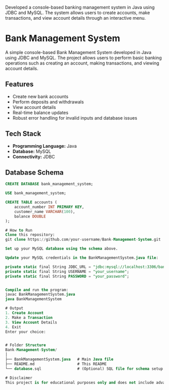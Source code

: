 
Developed a console-based banking management system in Java using JDBC and MySQL. The system allows users to create accounts, make transactions, and view account details through an interactive menu. 

# Bank Management System

A simple console-based Bank Management System developed in Java using JDBC and MySQL. The project allows users to perform basic banking operations such as creating an account, making transactions, and viewing account details.

##  Features

- Create new bank accounts
- Perform deposits and withdrawals
- View account details
- Real-time balance updates
- Robust error handling for invalid inputs and database issues

##  Tech Stack

- **Programming Language:** Java
- **Database:** MySQL
- **Connectivity:** JDBC

##  Database Schema

```sql
CREATE DATABASE bank_management_system;

USE bank_management_system;

CREATE TABLE accounts (
    account_number INT PRIMARY KEY,
    customer_name VARCHAR(100),
    balance DOUBLE
);

# How to Run
Clone this repository:
git clone https://github.com/your-username/Bank-Management-System.git

Set up your MySQL database using the schema above.

Update your MySQL credentials in the BankManagementSystem.java file:

private static final String JDBC_URL = "jdbc:mysql://localhost:3306/bank_management_system";
private static final String USERNAME = "your_username";
private static final String PASSWORD = "your_password";


Compile and run the program:
javac BankManagementSystem.java
java BankManagementSystem

# Output
1. Create Account
2. Make a Transaction
3. View Account Details
4. Exit
Enter your choice:


# Folder Structure
Bank-Management-System/
│
├── BankManagementSystem.java   # Main Java file
├── README.md                   # This README
└── database.sql                # (Optional) SQL file for schema setup

# Disclaimer
This project is for educational purposes only and does not include advanced security mechanisms like authentication, encryption, or secure transaction handling.
